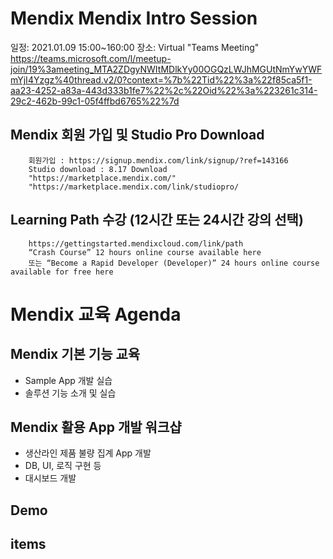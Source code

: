 # Mendix Mendix Intro Session

일정: 2021.01.09 15:00~160:00
장소: Virtual "Teams Meeting"
https://teams.microsoft.com/l/meetup-join/19%3ameeting_MTA2ZDgyNWItMDlkYy00OGQzLWJhMGUtNmYwYWFmYjI4Yzgz%40thread.v2/0?context=%7b%22Tid%22%3a%22f85ca5f1-aa23-4252-a83a-443d333b1fe7%22%2c%22Oid%22%3a%223261c314-29c2-462b-99c1-05f4ffbd6765%22%7d


## Mendix 회원 가입 및 Studio Pro Download
		회원가입 : https://signup.mendix.com/link/signup/?ref=143166
		Studio download : 8.17 Download 
		"https://marketplace.mendix.com/"
		"https://marketplace.mendix.com/link/studiopro/


## Learning Path 수강 (12시간 또는 24시간 강의 선택)
		https://gettingstarted.mendixcloud.com/link/path
		“Crash Course” 12 hours online course available here
		또는 “Become a Rapid Developer (Developer)” 24 hours online course available for free here


# Mendix 교육 Agenda

## Mendix 기본 기능 교육
- Sample App 개발 실습
- 솔루션 기능 소개 및 실습

## Mendix 활용 App 개발 워크샵
- 생산라인 제품 불량 집계 App 개발
- DB, UI, 로직 구현 등
- 대시보드 개발

## Demo

#####
## items
